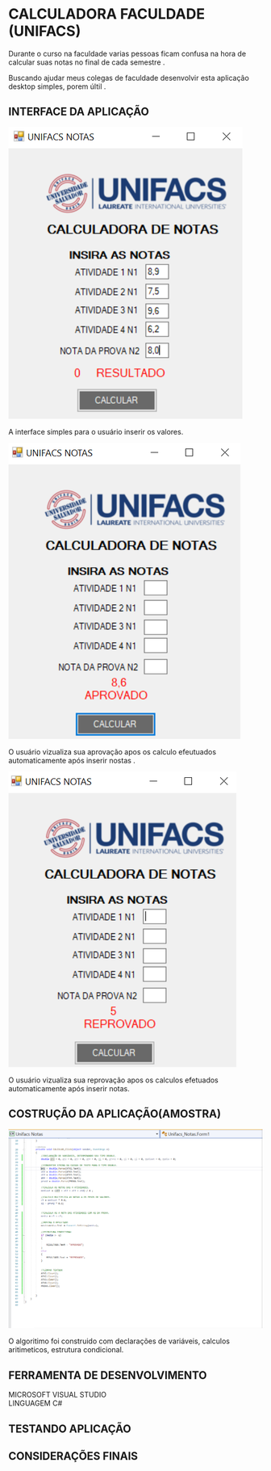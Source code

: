 #  CALCULADORA  FACULDADE  (UNIFACS)

Durante o  curso na faculdade varias pessoas  ficam confusa  na hora de 
calcular suas notas no final de cada semestre .

Buscando ajudar meus colegas de faculdade  desenvolvir esta aplicação  desktop 
simples, porem últil . 

## INTERFACE DA APLICAÇÃO

![foto da interface 1](https://github.com/Sulemam-Ba/CalculadoraUnifacs/blob/main/foto%20interface%201.PNG)

A interface simples para o usuário inserir  os valores.


![foto da interface 2](https://github.com/Sulemam-Ba/CalculadoraUnifacs/blob/main/foto%20interface%202.PNG)

O usuário  vizualiza  sua aprovação  apos  os calculo  efeutuados  automaticamente  após inserir nostas .


![fotos da interface  3 ](https://github.com/Sulemam-Ba/CalculadoraUnifacs/blob/main/foto%20interface%203.PNG)

O usuário vizualiza sua reprovação apos os calculos efetuados automaticamente  após  inserir  notas.


## COSTRUÇÃO DA APLICAÇÃO(AMOSTRA)

![foto codigo](https://github.com/Sulemam-Ba/CalculadoraUnifacs/blob/main/foto%20codigo.PNG)

O algoritimo foi construido  com declarações de variáveis,  calculos aritimeticos, estrutura condicional.


## FERRAMENTA DE DESENVOLVIMENTO

MICROSOFT  VISUAL STUDIO  
LINGUAGEM  C#


## TESTANDO APLICAÇÃO


## CONSIDERAÇÕES FINAIS
